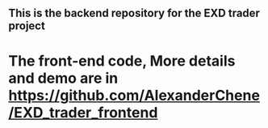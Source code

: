 ## This is the backend repository for the EXD trader project

# The front-end code, More details and demo are in https://github.com/AlexanderChene/EXD_trader_frontend
